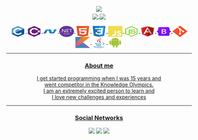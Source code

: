 
<div align="center">
    <img src="https://readme-typing-svg.herokuapp.com?color=%230C8CFF&size=22&center=true&multiline=true&width=570&height=60&lines=Welcome+to+my+repository;+my+name+is+Thiago+Yuri.;"/>
<div>
  <a href="https://github.com/ThiagoYuri">
  <img align="center"height="180em" src="https://github-readme-stats.vercel.app/api?username=ThiagoYuri&show_icons=true&theme=react&include_all_commits=true&count_private=false"/> 
  <img align="center" height="180em" src="https://github-readme-stats.vercel.app/api/top-langs/?username=ThiagoYuri&layout=compact&langs_count=7&theme=react"/>
</div>

<div style="display: inline_block"><br> 
  <img align="center" alt="Th-c" height="30" width="40" src="https://raw.githubusercontent.com/devicons/devicon/master/icons/c/c-original.svg">
  <img align="center" alt="Th-csharp" height="30" width="40" src="https://raw.githubusercontent.com/devicons/devicon/master/icons/csharp/csharp-plain.svg">  
  <img align="center" alt="Th-dot-net" height="30" width="40" src="https://raw.githubusercontent.com/devicons/devicon/master/icons/dot-net/dot-net-original.svg">
  <img align="center" alt="Th-java" height="30" width="40" src="https://raw.githubusercontent.com/devicons/devicon/master/icons/dotnetcore/dotnetcore-original.svg">  
  
  <img align="center" alt="Th-HTML" height="30" width="40" src="https://raw.githubusercontent.com/devicons/devicon/master/icons/html5/html5-original.svg">
  <img align="center" alt="Th-CSS" height="30" width="40" src="https://raw.githubusercontent.com/devicons/devicon/master/icons/css3/css3-original.svg">
  
  <img align="center" alt="Th-Js" height="30" width="40" src="https://raw.githubusercontent.com/devicons/devicon/master/icons/javascript/javascript-plain.svg">
  <img align="center" alt="Th-java" height="30" width="40" src="https://raw.githubusercontent.com/devicons/devicon/master/icons/nodejs/nodejs-original.svg">
  <img align="center" alt="Th-java" height="30" width="40" src="https://raw.githubusercontent.com/devicons/devicon/master/icons/angularjs/angularjs-original.svg">  
  <img align="center" alt="Th-java" height="30" width="40" src="https://raw.githubusercontent.com/devicons/devicon/master/icons/bootstrap/bootstrap-original.svg">  
  
  <img align="center" alt="Th-github" height="30" width="40" src="https://raw.githubusercontent.com/devicons/devicon/master/icons/git/git-original.svg">
  <img align="center" alt="Th-kotlin" height="30" width="40" src="https://raw.githubusercontent.com/devicons/devicon/master/icons/kotlin/kotlin-original.svg">
  <img align="center" alt="Th-java" height="30" width="40" src="https://raw.githubusercontent.com/devicons/devicon/master/icons/java/java-original.svg">    
  <img align="center" alt="Th-java" height="30" width="40" src="https://raw.githubusercontent.com/devicons/devicon/master/icons/android/android-original.svg">    

  
</div>
 
  
 <hr>
  <h3 align="center">About me</h3>
       <tr align="left"> 
            <th>
                I get started programming when I was 15 years and</br>
                went competitor in the Knowledge Olympics.</br>
                I am an extremely excited person to learn and</br>
                I love new challenges and experiences</br>
            </th>
        </tr>
 <hr>
  <h3>Social Networks</h3>
  <div> 
  <a href="https://instagram.com/thiagoyuri.1" target="_blank"><img src="https://img.shields.io/badge/-Instagram-%23E4405F?style=for-the-badge&logo=instagram&logoColor=white" target="_blank"></a> 
  <a href = "mailto:thiagoyur0109@"><img src="https://img.shields.io/badge/Gmail-D14836?style=for-the-badge&logo=gmail&logoColor=white" target="_blank"></a>
  <a href="https://www.linkedin.com/in/thiago-yuri-1b467b206/" target="_blank"><img src="https://img.shields.io/badge/-LinkedIn-%230077B5?style=for-the-badge&logo=linkedin&logoColor=white" target="_blank"></a>   
</div>

  
</div>
